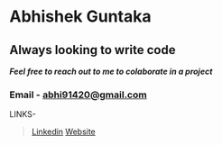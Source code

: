 # Abhishek Guntaka

## Always looking to write code 
***Feel free to reach out to me to colaborate in a project***
### Email - abhi91420@gmail.com

LINKS-

> [Linkedin](https://www.linkedin.com/in/abhishek-guntaka-32922469/)
> [Website]()
